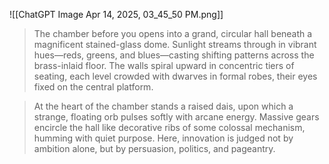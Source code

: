 ![[ChatGPT Image Apr 14, 2025, 03_45_50 PM.png]]
>The chamber before you opens into a grand, circular hall beneath a magnificent stained-glass dome. Sunlight streams through in vibrant hues—reds, greens, and blues—casting shifting patterns across the brass-inlaid floor. The walls spiral upward in concentric tiers of seating, each level crowded with dwarves in formal robes, their eyes fixed on the central platform.

>At the heart of the chamber stands a raised dais, upon which a strange, floating orb pulses softly with arcane energy. Massive gears encircle the hall like decorative ribs of some colossal mechanism, humming with quiet purpose. Here, innovation is judged not by ambition alone, but by persuasion, politics, and pageantry.